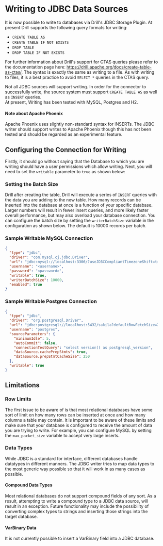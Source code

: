# Writing to JDBC Data Sources
It is now possible to write to databases via Drill's JDBC Storage Plugin.  At present Drill supports the following query formats for writing:

* `CREATE TABLE AS`
* `CREATE TABLE IF NOT EXISTS`
* `DROP TABLE`
* `DROP TABLE IF NOT EXISTS`

For further information about Drill's support for CTAS queries please refer to the documentation page here: https://drill.apache.org/docs/create-table-as-ctas/. The syntax is 
exactly the same as writing to a file.  As with writing to files, it is a best practice to avoid `SELECT *` queries in the CTAS query. 

Not all JDBC sources will support writing. In order for the connector to successfully write, the source system must support `CREATE TABLE AS` as well as `INSERT` queries.  
At present, Writing has been tested with MySQL, Postgres and H2.

#### Note about Apache Phoenix
Apache Phoenix uses slightly non-standard syntax for INSERTs.  The JDBC writer should support writes to Apache Phoenix though this has not been tested and should be regarded as 
an experimental feature.

## Configuring the Connection for Writing
Firstly, it should go without saying that the Database to which you are writing should have a user permissions which allow writing.  Next, you will need to set the `writable` 
parameter to `true` as shown below:

### Setting the Batch Size
Drill after creating the table, Drill will execute a series of `INSERT` queries with the data you are adding to the new table.  How many records can be inserted into the 
database at once is a function of your specific database.  Larger numbers will result in fewer insert queries, and more likely faster overall performance, but may also overload 
your database connection.  You can configure the batch size by setting the `writerBatchSize` variable in the configuration as shown below.  The default is 10000 records per batch.

### Sample Writable MySQL Connection
```json
{
  "type": "jdbc",
  "driver": "com.mysql.cj.jdbc.Driver",
  "url": "jdbc:mysql://localhost:3306/?useJDBCCompliantTimezoneShift=true&serverTimezone=EST5EDT",
  "username": "<username>",
  "password": "<password>",
  "writable": true,
  "writerBatchSize": 10000,
  "enabled": true
}
```
### Sample Writable Postgres Connection
```json
{
  "type": "jdbc",
  "driver": "org.postgresql.Driver",
  "url": "jdbc:postgresql://localhost:5432/sakila?defaultRowFetchSize=2",
  "username": "postgres",
  "sourceParameters": {
    "minimumIdle": 5,
    "autoCommit": false,
    "connectionTestQuery": "select version() as postgresql_version",
    "dataSource.cachePrepStmts": true,
    "dataSource.prepStmtCacheSize": 250
  },
  "writable": true
}
```

## Limitations

### Row Limits
The first issue to be aware of is that most relational databases have some sort of limit on how many rows can be inserted at once and how many columns a table may contain.  It 
is important to be aware of these limits and make sure that your database is configured to receive the amount of data you are trying to write.  For example, you can configure 
MySQL by setting the `max_packet_size` variable to accept very large inserts.

### Data Types
While JDBC is a standard for interface, different databases handle datatypes in different manners.  The JDBC writer tries to map data types to the most generic way possible so 
that it will work in as many cases as possible. 

#### Compound Data Types
Most relational databases do not support compound fields of any sort.  As a result, attempting to write a compound type to a JDBC data source, will result in an exception. 
Future functionality may include the possibility of converting complex types to strings and inserting those strings into the target database.

#### VarBinary Data
It is not currently possible to insert a VarBinary field into a JDBC database.
